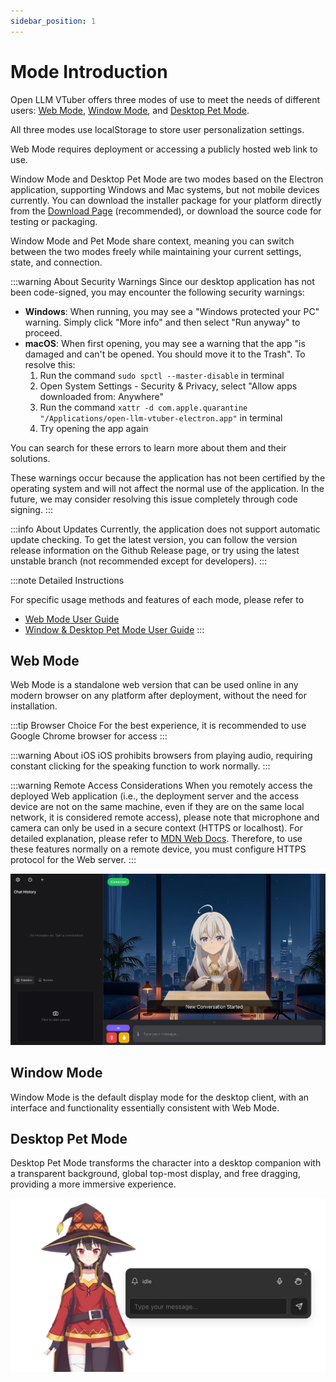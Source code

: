 ```yaml
---
sidebar_position: 1
---
```


# Mode Introduction

Open LLM VTuber offers three modes of use to meet the needs of different users: [Web Mode](web), [Window Mode](web), and [Desktop Pet Mode](pet).

All three modes use localStorage to store user personalization settings.

Web Mode requires deployment or accessing a publicly hosted web link to use.

Window Mode and Desktop Pet Mode are two modes based on the Electron application, supporting Windows and Mac systems, but not mobile devices currently. You can download the installer package for your platform directly from the [Download Page](/docs/download) (recommended), or download the source code for testing or packaging.

Window Mode and Pet Mode share context, meaning you can switch between the two modes freely while maintaining your current settings, state, and connection.

:::warning About Security Warnings
Since our desktop application has not been code-signed, you may encounter the following security warnings:

- **Windows**: When running, you may see a "Windows protected your PC" warning. Simply click "More info" and then select "Run anyway" to proceed.
- **macOS**: When first opening, you may see a warning that the app "is damaged and can't be opened. You should move it to the Trash". To resolve this:
  1. Run the command `sudo spctl --master-disable` in terminal
  2. Open System Settings - Security & Privacy, select "Allow apps downloaded from: Anywhere"
  3. Run the command `xattr -d com.apple.quarantine "/Applications/open-llm-vtuber-electron.app"` in terminal
  4. Try opening the app again

You can search for these errors to learn more about them and their solutions.

These warnings occur because the application has not been certified by the operating system and will not affect the normal use of the application. In the future, we may consider resolving this issue completely through code signing.
:::

:::info About Updates
Currently, the application does not support automatic update checking. To get the latest version, you can follow the version release information on the Github Release page, or try using the latest unstable branch (not recommended except for developers).
:::

:::note Detailed Instructions

For specific usage methods and features of each mode, please refer to
- [Web Mode User Guide](./web.md)
- [Window & Desktop Pet Mode User Guide](./electron.md)
:::

## Web Mode

Web Mode is a standalone web version that can be used online in any modern browser on any platform after deployment, without the need for installation.

:::tip Browser Choice
For the best experience, it is recommended to use Google Chrome browser for access
:::

:::warning About iOS
iOS prohibits browsers from playing audio, requiring constant clicking for the speaking function to work normally.
:::

:::warning Remote Access Considerations
When you remotely access the deployed Web application (i.e., the deployment server and the access device are not on the same machine, even if they are on the same local network, it is considered remote access), please note that microphone and camera can only be used in a secure context (HTTPS or localhost). For detailed explanation, please refer to [MDN Web Docs](https://developer.mozilla.org/en-US/docs/Web/Security/Secure_Contexts). Therefore, to use these features normally on a remote device, you must configure HTTPS protocol for the Web server.
:::

![](img/mode/web.jpg)

## Window Mode

Window Mode is the default display mode for the desktop client, with an interface and functionality essentially consistent with Web Mode.

## Desktop Pet Mode

Desktop Pet Mode transforms the character into a desktop companion with a transparent background, global top-most display, and free dragging, providing a more immersive experience.

![](img/mode/pet.jpg)